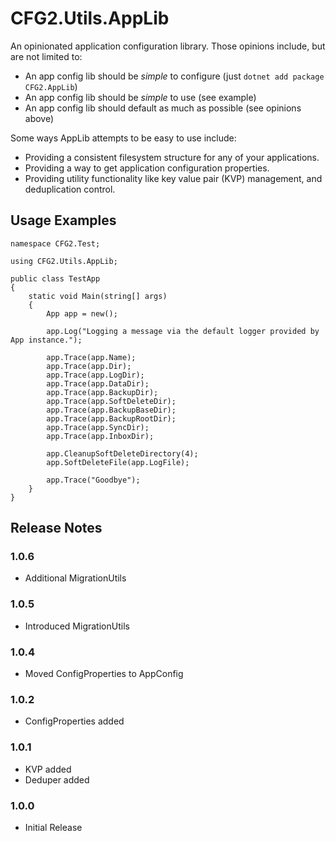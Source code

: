 # CFG2.Utils.AppLib

An opinionated application configuration library. Those opinions include, but are not limited to:

- An app config lib should be *simple* to configure (just ```dotnet add package CFG2.AppLib```)
- An app config lib should be *simple* to use (see example)
- An app config lib should default as much as possible (see opinions above)

Some ways AppLib attempts to be easy to use include:

- Providing a consistent filesystem structure for any of your applications.
- Providing a way to get application configuration properties.
- Providing utility functionality like key value pair (KVP) management, and deduplication control.

## Usage Examples

```
namespace CFG2.Test;

using CFG2.Utils.AppLib;

public class TestApp
{
    static void Main(string[] args)
    {
        App app = new();

        app.Log("Logging a message via the default logger provided by App instance.");

        app.Trace(app.Name);
        app.Trace(app.Dir);
        app.Trace(app.LogDir);
        app.Trace(app.DataDir);
        app.Trace(app.BackupDir);
        app.Trace(app.SoftDeleteDir);
        app.Trace(app.BackupBaseDir);
        app.Trace(app.BackupRootDir);
        app.Trace(app.SyncDir);
        app.Trace(app.InboxDir);

        app.CleanupSoftDeleteDirectory(4);
        app.SoftDeleteFile(app.LogFile);

        app.Trace("Goodbye");
    }
}
```

## Release Notes

### 1.0.6
- Additional MigrationUtils

### 1.0.5
- Introduced MigrationUtils

### 1.0.4
- Moved ConfigProperties to AppConfig

### 1.0.2
- ConfigProperties added

### 1.0.1
- KVP added
- Deduper added

### 1.0.0
- Initial Release